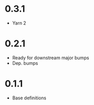 # 0.3.1

- Yarn 2

# 0.2.1

- Ready for downstream major bumps
- Dep. bumps

# 0.1.1

- Base definitions
